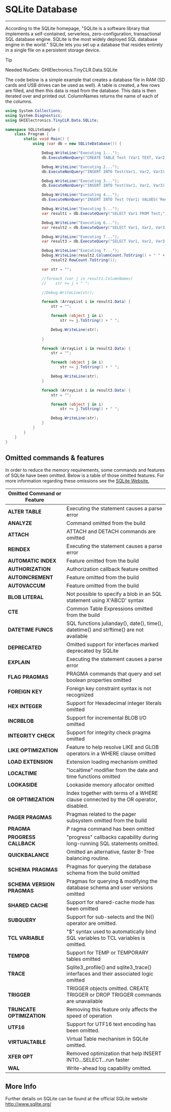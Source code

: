 # SQLite Database
---
According to the SQLite homepage, "SQLite is a software library that implements a self-contained, serverless, zero-configuration, transactional SQL database engine. SQLite is the most widely deployed SQL database engine in the world." SQLite lets you set up a database that resides entirely in a single file on a persistent storage device.

> [!TIP]
> Needed NuGets: GHIElectronics.TinyCLR.Data.SQLite



The code below is a simple example that creates a database file in RAM (SD cards and USB drives can be used as well). A table is created, a few rows are filled, and then this data is read from the database. This data is then iterated over and printed out. ColumnNames returns the name of each of the columns.

```cs
using System.Collections;
using System.Diagnostics;
using GHIElectronics.TinyCLR.Data.SQLite;

namespace SQLiteSample {
    class Program {
        static void Main() {
            using (var db = new SQLiteDatabase()) {

                Debug.WriteLine("Executing 1...");
                db.ExecuteNonQuery("CREATE TABLE Test (Var1 TEXT, Var2 INTEGER, Var3 DOUBLE);");

                Debug.WriteLine("Executing 2...");
                db.ExecuteNonQuery("INSERT INTO Test(Var1, Var2, Var3) VALUES ('Hello, World!', 25, 3.14);");

                Debug.WriteLine("Executing 3...");
                db.ExecuteNonQuery("INSERT INTO Test(Var1, Var2, Var3) VALUES('Goodbye, World!', 15, 6.28); ");

                Debug.WriteLine("Executing 4...");
                db.ExecuteNonQuery("INSERT INTO Test (Var1) VALUES('Red'),('Blue'),('Green'),('White');");

                Debug.WriteLine("Executing 5...");
                var result1 = db.ExecuteQuery("SELECT Var1 FROM Test;");

                Debug.WriteLine("Executing 6...");
                var result2 = db.ExecuteQuery("SELECT Var1, Var2, Var3 FROM Test WHERE Var2 > 10;");

                Debug.WriteLine("Executing 7...");
                var result3 = db.ExecuteQuery("SELECT Var1, Var2, Var3 FROM Test WHERE Var2 BETWEEN 24 AND 26");

                Debug.WriteLine("Executing 7...");
                Debug.WriteLine(result2.ColumnCount.ToString() + " " +
                    result2.RowCount.ToString());

                var str = "";

                //foreach (var j in result1.ColumnNames)
                //    str += j + " ";

                //Debug.WriteLine(str);

                foreach (ArrayList i in result1.Data) {
                    str = "";

                    foreach (object j in i)
                        str += j.ToString() + " ";

                    Debug.WriteLine(str);
                
                }

                foreach (ArrayList i in result2.Data) {
                    str = "";

                    foreach (object j in i)
                        str += j.ToString() + " ";

                    Debug.WriteLine(str);
                }

                foreach (ArrayList i in result3.Data) {
                    str = "";

                    foreach (object j in i)
                        str += j.ToString() + " ";

                    Debug.WriteLine(str);
                }
            }
        }
    }
}
``` 

## Omitted commands & features

In order to reduce the memory requirements, some commands and features of SQLite have been omitted. Below is a table of those omitted features.
For more information regarding these omissions see the [SQLite Website.](https://www.sqlite.org/compile.html) 

|Omitted Command or Feature                  |                                                               |             
|----------------------------|---------------------------------------------------------------|
| **ALTER TABLE**            | Executing the statement causes a parse error                  | 
| **ANALYZE**                | Command omitted from the build                                | 
| **ATTACH**                 | ATTACH and DETACH commands are omitted                        | 
| **REINDEX**                | Executing the statement causes a parse error                  | 
| **AUTOMATIC INDEX**        | Feature omitted from the build                                |
| **AUTHORIZATION**          | Authorization callback feature omitted                        |
| **AUTOINCREMENT**          | Feature omitted from the build                                |
| **AUTOVACCUM**             | Feature omitted from the build                                |
| **BLOB LITERAL**           | Not possible to specify a blob in an SQL statement using X'ABCD' syntax |
| **CTE**                    | Common Table Expressions omitted from the build  |
| **DATETIME FUNCS**         | SQL functions julianday(), date(), time(), datetime() and strftime() are not available  |
| **DEPRECATED**             | Omitted support for interfaces marked deprecated by SQLite  |
| **EXPLAIN**                | Executing the statement causes a parse error                                |
| **FLAG PRAGMAS**           | PRAGMA commands that query and set boolean properties omitted |
| **FOREIGN KEY**            | Foreign key constraint syntax is not recognized      |
| **HEX INTEGER**            | Support for Hexadecimal integer literals omitted      |
| **INCRBLOB**               | Support for incremental BLOB I/O omitted      |
| **INTEGRITY CHECK**        | Support for integrity check pragma omitted      |
| **LIKE OPTIMIZATION**      | Feature to help resolve LIKE and GLOB operators in a WHERE clause omitted     |
| **LOAD EXTENSION**         | Extension loading mechanism omitted    |
| **LOCALTIME**              | "localtime" modifier from the date and time functions omitted    |
| **LOOKASIDE**              | Lookaside memory allocator omitted   |
| **OR OPTIMIZATION**        | Index together with terms of a WHERE clause connected by the OR operator, disabled.   |
| **PAGER PRAGMAS**          | Pragmas related to the pager subsystem omitted from the build   |
| **PRAGMA**                 | P ragma command has been omitted                                 |
| **PROGRESS CALLBACK**      | "progress" callbacks capability during long-running SQL statements omitted.       |
| **QUICKBALANCE**           | Omitted an alternative, faster B-Tree balancing routine.      |
| **SCHEMA PRAGMAS**         | Pragmas for querying the database schema from the build omitted      |
| **SCHEMA VERSION PRAGMAS** | Pragmas for querying & modifying the database schema and user versions omitted     |
| **SHARED CACHE**           | Support for shared-cache mode has been omitted     |
| **SUBQUERY**               | Support for sub-selects and the IN() operator are omitted.     |
| **TCL VARIABLE**           | "$" syntax used to automatically bind SQL variables to TCL variables is omitted.     |
| **TEMPDB**                 | Support for TEMP or TEMPORARY tables omitted     |
| **TRACE**                  | Sqlite3_profile() and sqlite3_trace() interfaces and their associated logic omitted     |
| **TRIGGER**                | TRIGGER objects omitted. CREATE TRIGGER or DROP TRIGGER commands are unavailable     |
| **TRUNCATE OPTIMIZATION**  | Removing this feature only affects the speed of operation     |
| **UTF16**                  | Support for UTF16 text encoding has been omitted.     |
| **VIRTUALTABLE**           | Virtual Table mechanism in SQLite omitted.     |
| **XFER OPT**               | Removed optimization that help INSERT INTO...SELECT...run faster     |
| **WAL**                    | Write-ahead log capability omitted.      |


## More Info
Further details on SQLite can be found at the official SQLite website http://www.sqlite.org/
